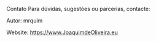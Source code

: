 Contato
Para dúvidas, sugestões ou parcerias, contacte:

Autor: mrquim

Website: https://www.JoaquimdeOliveira.eu
